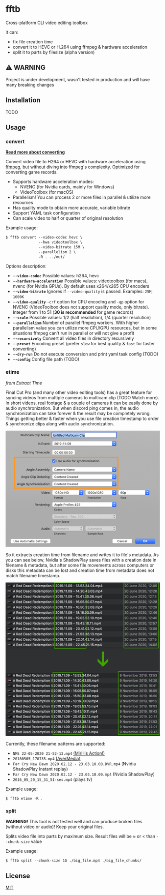 # fftb

Cross-platform CLI video editing toolbox

It can:
* fix file creation time
* convert it to HEVC or H.264 using ffmpeg & hardware acceleration
* split it to parts by filesize (alpha version)

## ⚠️ WARNING

Project is under development, wasn't tested in production and will have many breaking changes

## Installation

TODO

## Usage

### convert

**[Read more about converting](docs/converting_guide.md)**

Convert video file to H264 or HEVC with hardware acceleration using [ffmpeg](https://ffmpeg.org), but without diving into ffmpeg's complexity. Optimized for converting game records.

* Supports hardware acceleration modes:
  * NVENC (for Nvidia cards, mainly for Windows)
  * VideoToolbox (for macOS)
* Parallelism! You can process 2 or more files in parallel & utilize more resources
* Has quality mode to obtain more accurate, variable bitrate
* Support YAML task configuration
* Can scale video to half or quarter of original resolution

Example usage:

```
$ fftb convert --video-codec hevc \
               --hwa videotoolbox \
               --video-bitrate 15M \
               --parallelism 2 \
               -R . ../out/
```

Options description:

* **`--video-codec`** Possible values: h264, hevc
* **`--hardware-acceleration`** Possible values: videotoolbox (for macs), nvenc (for Nvidia GPUs). By default uses x264/x265 CPU encoders
* **`--video-bitrate`** Ignores if `--video-quality` is passed. Examples: `25M`, `1600K`
* **`--video-quality`** `-crf` option for CPU encoding and `-qp` option for NVENC (VideoToolbox does not support quality mode, only bitrate). Integer from 1 to 51 (**30 is recommended** for game records)
* **`--scale`** Possible values: 1/2 (half resolution), 1/4 (quarter resolution)
* **`--parallelism`** Number of parallel ffmpeg workers. With higher parallelism value you can utilize more CPU/GPU resources, but in some situations ffmpeg can't run in parallel or will not give a profit
* **`--recursively`** Convert all video files in directory recursively
* **`--preset`** Encoding preset (prefer `slow` for best quality & `fast` for faster converting)
* **`--dry-run`** Do not execute conversion and print yaml task config (TODO)
* **`--config`** Config file path (TODO)

### etime

*from Extract Time*

Final Cut Pro (and many other video editing tools) has a great feature for syncing videos from multiple cameras to multicam clip (TODO Watch more). In short videos, real footage & a couple of cameras it can be easily done by audio synchronization. But when discord ping comes in, the audio synchronization can take forever & the result may be completely wrong. Things getting better & faster when you use file creation timestamp to order & synchronize clips along with audio synchronization.

![Multicam clip creation dialog](docs/images/fcpx_mcc.png)

So it extracts creation time from filename and writes it to file's metadata. As you can see below, Nvidia's ShadowPlay saves files with a creation date in filename & metadata, but after some file movements across computers or disks this metadata can be lost and creation time from metadata does not match filename timestamp.

![Files has wrong timestamps in metadata](docs/images/rdr_wrong_timestamps.png)

Currently, these filename patterns are supported:

* `NMS 22-05-2020 21-52-13.mp4` [(Mirillis Action!)](https://mirillis.com/en/products/action.html)
* `20180505_170735.mp4` [(AverMedia)](https://www.avermedia.com/en/product-detail/GC513)
* `Far Cry New Dawn 2020.02.12 - 23.03.10.00.DVR.mp4` (Nvidia ShadowPlay Instant replay)
* `Far Cry New Dawn 2020.02.12 - 23.03.10.00.mp4` (Nvidia ShadowPlay)
* `2016_05_20_15_31_51-ses.mp4` (plays tv)

Example usage:

```
$ fftb etime -R .
```

### split

**WARNING!** This tool is not tested well and can produce broken files (without video or audio)! Keep your original files.

Splits video file into parts by maximum size. Result files will be ≈ or < than `--chunk-size` value

Example usage:

```
$ fftb split --chunk-size 1G ./big_file.mp4 ./big_file_chunks/
```

## License
[MIT](https://choosealicense.com/licenses/mit/)
